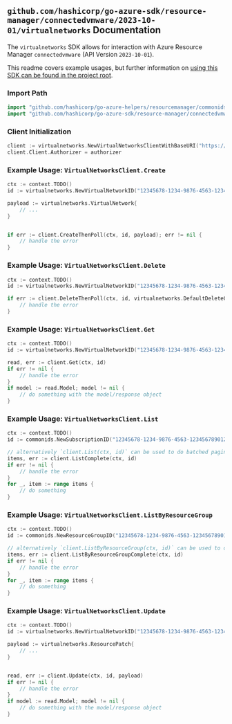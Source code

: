 
## `github.com/hashicorp/go-azure-sdk/resource-manager/connectedvmware/2023-10-01/virtualnetworks` Documentation

The `virtualnetworks` SDK allows for interaction with Azure Resource Manager `connectedvmware` (API Version `2023-10-01`).

This readme covers example usages, but further information on [using this SDK can be found in the project root](https://github.com/hashicorp/go-azure-sdk/tree/main/docs).

### Import Path

```go
import "github.com/hashicorp/go-azure-helpers/resourcemanager/commonids"
import "github.com/hashicorp/go-azure-sdk/resource-manager/connectedvmware/2023-10-01/virtualnetworks"
```


### Client Initialization

```go
client := virtualnetworks.NewVirtualNetworksClientWithBaseURI("https://management.azure.com")
client.Client.Authorizer = authorizer
```


### Example Usage: `VirtualNetworksClient.Create`

```go
ctx := context.TODO()
id := virtualnetworks.NewVirtualNetworkID("12345678-1234-9876-4563-123456789012", "example-resource-group", "virtualNetworkName")

payload := virtualnetworks.VirtualNetwork{
	// ...
}


if err := client.CreateThenPoll(ctx, id, payload); err != nil {
	// handle the error
}
```


### Example Usage: `VirtualNetworksClient.Delete`

```go
ctx := context.TODO()
id := virtualnetworks.NewVirtualNetworkID("12345678-1234-9876-4563-123456789012", "example-resource-group", "virtualNetworkName")

if err := client.DeleteThenPoll(ctx, id, virtualnetworks.DefaultDeleteOperationOptions()); err != nil {
	// handle the error
}
```


### Example Usage: `VirtualNetworksClient.Get`

```go
ctx := context.TODO()
id := virtualnetworks.NewVirtualNetworkID("12345678-1234-9876-4563-123456789012", "example-resource-group", "virtualNetworkName")

read, err := client.Get(ctx, id)
if err != nil {
	// handle the error
}
if model := read.Model; model != nil {
	// do something with the model/response object
}
```


### Example Usage: `VirtualNetworksClient.List`

```go
ctx := context.TODO()
id := commonids.NewSubscriptionID("12345678-1234-9876-4563-123456789012")

// alternatively `client.List(ctx, id)` can be used to do batched pagination
items, err := client.ListComplete(ctx, id)
if err != nil {
	// handle the error
}
for _, item := range items {
	// do something
}
```


### Example Usage: `VirtualNetworksClient.ListByResourceGroup`

```go
ctx := context.TODO()
id := commonids.NewResourceGroupID("12345678-1234-9876-4563-123456789012", "example-resource-group")

// alternatively `client.ListByResourceGroup(ctx, id)` can be used to do batched pagination
items, err := client.ListByResourceGroupComplete(ctx, id)
if err != nil {
	// handle the error
}
for _, item := range items {
	// do something
}
```


### Example Usage: `VirtualNetworksClient.Update`

```go
ctx := context.TODO()
id := virtualnetworks.NewVirtualNetworkID("12345678-1234-9876-4563-123456789012", "example-resource-group", "virtualNetworkName")

payload := virtualnetworks.ResourcePatch{
	// ...
}


read, err := client.Update(ctx, id, payload)
if err != nil {
	// handle the error
}
if model := read.Model; model != nil {
	// do something with the model/response object
}
```

